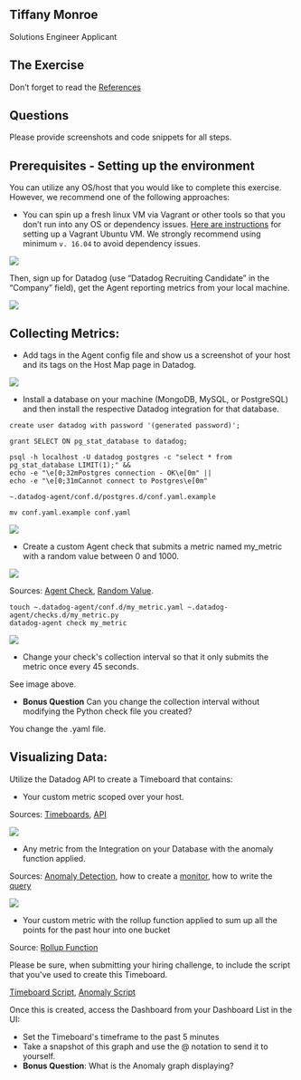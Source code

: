## Tiffany Monroe
Solutions Engineer Applicant

## The Exercise

Don’t forget to read the [References](https://github.com/DataDog/hiring-engineers/blob/solutions-engineer/README.md#references)

## Questions

Please provide screenshots and code snippets for all steps.

## Prerequisites - Setting up the environment

You can utilize any OS/host that you would like to complete this exercise. However, we recommend one of the following approaches:

* You can spin up a fresh linux VM via Vagrant or other tools so that you don’t run into any OS or dependency issues. [Here are instructions](https://github.com/DataDog/hiring-engineers/blob/solutions-engineer/README.md#vagrant) for setting up a Vagrant Ubuntu VM. We strongly recommend using minimum `v. 16.04` to avoid dependency issues.

<img src="img/vagrant.png" />

Then, sign up for Datadog (use “Datadog Recruiting Candidate” in the “Company” field), get the Agent reporting metrics from your local machine.

<img src="img/network.png" />


## Collecting Metrics:

* Add tags in the Agent config file and show us a screenshot of your host and its tags on the Host Map page in Datadog.

<img src="img/tags.png" />

* Install a database on your machine (MongoDB, MySQL, or PostgreSQL) and then install the respective Datadog integration for that database.

```
create user datadog with password '(generated password)';

grant SELECT ON pg_stat_database to datadog;

psql -h localhost -U datadog postgres -c "select * from pg_stat_database LIMIT(1);" &&
echo -e "\e[0;32mPostgres connection - OK\e[0m" ||
echo -e "\e[0;31mCannot connect to Postgres\e[0m"

~.datadog-agent/conf.d/postgres.d/conf.yaml.example

mv conf.yaml.example conf.yaml
```
<img src="img/postgres.png" />

* Create a custom Agent check that submits a metric named my_metric with a random value between 0 and 1000.

<img src="img/metric.png" />

Sources: [Agent Check](https://docs.datadoghq.com/developers/agent_checks/),  [Random Value](https://www.pythoncentral.io/how-to-generate-a-random-number-in-python/).


```
touch ~.datadog-agent/conf.d/my_metric.yaml ~.datadog-agent/checks.d/my_metric.py
datadog-agent check my_metric
```

<img src="img/metric_check.png" />


* Change your check's collection interval so that it only submits the metric once every 45 seconds.

See image above.


* **Bonus Question** Can you change the collection interval without modifying the Python check file you created?

You change the .yaml file.


## Visualizing Data:

Utilize the Datadog API to create a Timeboard that contains:


* Your custom metric scoped over your host.

Sources: [Timeboards](https://docs.datadoghq.com/graphing/dashboards/timeboard/),
[API](https://docs.datadoghq.com/api/?lang=python#timeboards)

<img src="img/timeboard.png" />


* Any metric from the Integration on your Database with the anomaly function applied.

Sources:
[Anomaly Detection](https://docs.datadoghq.com/monitors/monitor_types/anomaly/), how to create a [monitor](https://docs.datadoghq.com/api/?lang=python#create-a-monitor), how to write the [query](https://docs.datadoghq.com/graphing/functions/algorithms/)

<img src="img/anomaly.png" />

* Your custom metric with the rollup function applied to sum up all the points for the past hour into one bucket


Source: [Rollup Function](https://docs.datadoghq.com/graphing/functions/rollup/)



Please be sure, when submitting your hiring challenge, to include the script that you've used to create this Timeboard.

[Timeboard Script](timeboard.py), [Anomaly Script](anomaly.py)

Once this is created, access the Dashboard from your Dashboard List in the UI:

* Set the Timeboard's timeframe to the past 5 minutes
* Take a snapshot of this graph and use the @ notation to send it to yourself.
* **Bonus Question**: What is the Anomaly graph displaying?
